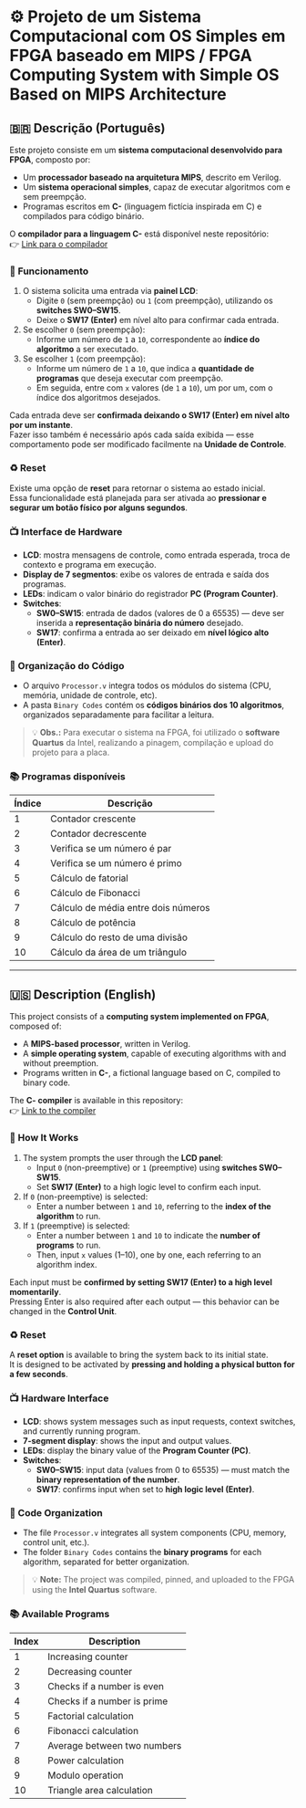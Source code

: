 # ⚙️ Projeto de um Sistema Computacional com OS Simples em FPGA baseado em MIPS / FPGA Computing System with Simple OS Based on MIPS Architecture

## 🇧🇷 Descrição (Português)

Este projeto consiste em um **sistema computacional desenvolvido para FPGA**, composto por:

- Um **processador baseado na arquitetura MIPS**, descrito em Verilog.
- Um **sistema operacional simples**, capaz de executar algoritmos com e sem preempção.
- Programas escritos em **C-** (linguagem fictícia inspirada em C) e compilados para código binário.

O **compilador para a linguagem C-** está disponível neste repositório:  
👉 [Link para o compilador](https://github.com/gabrielaverza/cminus-compiler)

### 🔧 Funcionamento

1. O sistema solicita uma entrada via **painel LCD**:
   - Digite `0` (sem preempção) ou `1` (com preempção), utilizando os **switches SW0–SW15**.
   - Deixe o **SW17 (Enter)** em nível alto para confirmar cada entrada.
2. Se escolher `0` (sem preempção):
   - Informe um número de `1` a `10`, correspondente ao **índice do algoritmo** a ser executado.
3. Se escolher `1` (com preempção):
   - Informe um número de `1` a `10`, que indica a **quantidade de programas** que deseja executar com preempção.
   - Em seguida, entre com `x` valores (de `1` a `10`), um por um, com o índice dos algoritmos desejados.

Cada entrada deve ser **confirmada deixando o SW17 (Enter) em nível alto por um instante**.  
Fazer isso também é necessário após cada saída exibida — esse comportamento pode ser modificado facilmente na **Unidade de Controle**.

### ♻️ Reset

Existe uma opção de **reset** para retornar o sistema ao estado inicial.  
Essa funcionalidade está planejada para ser ativada ao **pressionar e segurar um botão físico por alguns segundos**.

### 📺 Interface de Hardware

- **LCD**: mostra mensagens de controle, como entrada esperada, troca de contexto e programa em execução.
- **Display de 7 segmentos**: exibe os valores de entrada e saída dos programas.
- **LEDs**: indicam o valor binário do registrador **PC (Program Counter)**.
- **Switches**:
  - **SW0–SW15**: entrada de dados (valores de 0 a 65535) — deve ser inserida a **representação binária do número** desejado.
  - **SW17**: confirma a entrada ao ser deixado em **nível lógico alto (Enter)**.

### 🧩 Organização do Código

- O arquivo `Processor.v` integra todos os módulos do sistema (CPU, memória, unidade de controle, etc).
- A pasta `Binary Codes` contém os **códigos binários dos 10 algoritmos**, organizados separadamente para facilitar a leitura.

> 💡 **Obs.:** Para executar o sistema na FPGA, foi utilizado o **software Quartus** da Intel, realizando a pinagem, compilação e upload do projeto para a placa.

### 📚 Programas disponíveis

| Índice | Descrição                          |
|--------|------------------------------------|
| 1      | Contador crescente                 |
| 2      | Contador decrescente              |
| 3      | Verifica se um número é par        |
| 4      | Verifica se um número é primo      |
| 5      | Cálculo de fatorial                |
| 6      | Cálculo de Fibonacci               |
| 7      | Cálculo de média entre dois números|
| 8      | Cálculo de potência                |
| 9      | Cálculo do resto de uma divisão    |
| 10     | Cálculo da área de um triângulo    |

---

## 🇺🇸 Description (English)

This project consists of a **computing system implemented on FPGA**, composed of:

- A **MIPS-based processor**, written in Verilog.
- A **simple operating system**, capable of executing algorithms with and without preemption.
- Programs written in **C-**, a fictional language based on C, compiled to binary code.

The **C- compiler** is available in this repository:  
👉 [Link to the compiler](https://github.com/gabrielaverza/cminus-compiler)

### 🔧 How It Works

1. The system prompts the user through the **LCD panel**:
   - Input `0` (non-preemptive) or `1` (preemptive) using **switches SW0–SW15**.
   - Set **SW17 (Enter)** to a high logic level to confirm each input.
2. If `0` (non-preemptive) is selected:
   - Enter a number between `1` and `10`, referring to the **index of the algorithm** to run.
3. If `1` (preemptive) is selected:
   - Enter a number between `1` and `10` to indicate the **number of programs** to run.
   - Then, input `x` values (1–10), one by one, each referring to an algorithm index.

Each input must be **confirmed by setting SW17 (Enter) to a high level momentarily**.  
Pressing Enter is also required after each output — this behavior can be changed in the **Control Unit**.

### ♻️ Reset

A **reset option** is available to bring the system back to its initial state.  
It is designed to be activated by **pressing and holding a physical button for a few seconds**.

### 📺 Hardware Interface

- **LCD**: shows system messages such as input requests, context switches, and currently running program.
- **7-segment display**: shows the input and output values.
- **LEDs**: display the binary value of the **Program Counter (PC)**.
- **Switches**:
  - **SW0–SW15**: input data (values from 0 to 65535) — must match the **binary representation of the number**.
  - **SW17**: confirms input when set to **high logic level (Enter)**.

### 🧩 Code Organization

- The file `Processor.v` integrates all system components (CPU, memory, control unit, etc.).
- The folder `Binary Codes` contains the **binary programs** for each algorithm, separated for better organization.

> 💡 **Note:** The project was compiled, pinned, and uploaded to the FPGA using the **Intel Quartus** software.

### 📚 Available Programs

| Index | Description                         |
|-------|-------------------------------------|
| 1     | Increasing counter                  |
| 2     | Decreasing counter                  |
| 3     | Checks if a number is even          |
| 4     | Checks if a number is prime         |
| 5     | Factorial calculation               |
| 6     | Fibonacci calculation               |
| 7     | Average between two numbers         |
| 8     | Power calculation                   |
| 9     | Modulo operation                    |
| 10    | Triangle area calculation           |